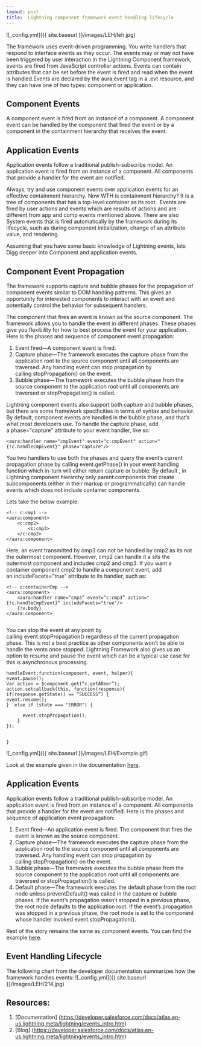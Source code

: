 ```yaml
---
layout: post
title:  Lightning component framework event handling lifecycle
---
```

![_config.yml]({{ site.baseurl }}/images/LEH/leh.jpg)

The framework uses event-driven programming. You write handlers that respond to interface events as they occur. The events may or may not have been triggered by user interaction.In the Lightning Component framework, events are fired from JavaScript controller actions. Events can contain attributes that can be set before the event is fired and read when the event is handled.Events are declared by the aura:event tag in a .evt resource, and they can have one of two types: component or application.

## Component Events
A component event is fired from an instance of a component. A component event can be handled by the component that fired the event or by a component in the containment hierarchy that receives the event.

## Application Events
Application events follow a traditional publish-subscribe model. An application event is fired from an instance of a component. All components that provide a handler for the event are notified.

Always, try and use component events over application events for an effective containment hierarchy. Now WTH is containment hierarchy? It is a tree of components that has a top-level container as its root. 
Events are fired by user actions and events which are results of actions and are different from app and comp events mentioned above. There are also System events that is fired automatically by the framework during its lifecycle, such as during component initialization, change of an attribute value, and rendering. 

Assuming that you have some basic knowledge of Lightning events, lets Digg deeper into Component and application events. 
## Component Event Propagation
The framework supports capture and bubble phases for the propagation of component events similar to DOM handling patterns. This gives an opportunity for interested components to interact with an event and potentially control the behavior for subsequent handlers.

The component that fires an event is known as the source component. The framework allows you to handle the event in different phases. These phases give you flexibility for how to best process the event for your application.
Here is the phases and sequence of component event propagation:
1. Event fired—A component event is fired.
2. Capture phase—The framework executes the capture phase from the application root to the source component until all components are traversed. Any handling event can stop propagation by calling stopPropagation() on the event.
3. Bubble phase—The framework executes the bubble phase from the source component to the application root until all components are traversed or stopPropagation() is called.

Lightning component events also support both capture and bubble phases, but there are some framework specificities in terms of syntax and behavior. By default, component events are handled in the bubble phase, and that’s what most developers use.
To handle the capture phase, add a phase="capture" attribute to your event handler, like so:

```
<aura:handler name="cmpEvent" event="c:cmpEvent" action="{!c.handleCmpEvent}" phase="capture"/>

```

You two handlers to use both the phases and query the event’s current propagation phase by calling event.getPhase() in your event handling function which in-turn will either return capture or bubble. By default , in Lightning component hierarchy only parent components that create subcomponents (either in their markup or programmatically) can handle events which does not include container components.

Lets take the below example:
```
<!-- c:cmp1 -->
<aura:component>
    <c:cmp2>
        <c:cmp3>
    </c:cmp2>
</aura:component>

```

Here, an event transmitted by cmp3 can not be handled by cmp2 as its not the outermost component. However, cmp2 can handle it a sits the outermost component and includes cmp2 and cmp3. If you want a container component cmp2 to handle a component event, add an includeFacets="true" attribute to its handler, such as:

```
<!-- c:containerCmp -->
<aura:component>
    <aura:handler name=“cmp3” event=“c:cmp3” action="{!c.handleCmpEvent}" includeFacets="true"/>
    {!v.body}
</aura:component>


```

You can stop the event at any point by calling event.stopPropagation() regardless of the current propagation phase. This is not a best practice as other components won’t be able to handle the vents once stopped. Lightning Framework also gives us an option to resume and pause the event which can be a typical use case for this is asynchronous processing.

```
handleEvent:function(component, event, helper){
event.pause();
Var action = $component.get(“c.getABeer”);
action.setcallback(this, function(response){
if(response.getState() == “SUCCESS”) {
event.resume();
}  else if (state === "ERROR") {

      event.stopPropagation();
    }
});


}

```
![_config.yml]({{ site.baseurl }}/images/LEH/Example.gif)

Look at the example given in the documentation [here](https://developer.salesforce.com/docs/atlas.en-us.lightning.meta/lightning/events_component_example.htm).

## Application Events 
Application events follow a traditional publish-subscribe model. An application event is fired from an instance of a component. All components that provide a handler for the event are notified. Here is the phases and sequence of application event propagation:
1. Event fired—An application event is fired. The component that fires the event is known as the source component.
2. Capture phase—The framework executes the capture phase from the application root to the source component until all components are traversed. Any handling event can stop propagation by calling stopPropagation() on the event.
3. Bubble phase—The framework executes the bubble phase from the source component to the application root until all components are traversed or stopPropagation() is called.
4. Default phase—The framework executes the default phase from the root node unless preventDefault() was called in the capture or bubble phases. If the event’s propagation wasn’t stopped in a previous phase, the root node defaults to the application root. If the event’s propagation was stopped in a previous phase, the root node is set to the component whose handler invoked event.stopPropagation().

Rest of the story remains the same as component events. 
You can find the example [here](https://developer.salesforce.com/docs/atlas.en-us.lightning.meta/lightning/events_application_example.htm).

## Event Handling Lifecycle

The following chart from the developer documentation summarizes how the framework handles events:
![_config.yml]({{ site.baseurl }}/images/LEH/214.jpg)

## Resources:
1. [Documentation] (https://developer.salesforce.com/docs/atlas.en-us.lightning.meta/lightning/events_intro.htm)
2. [Blog] (https://developer.salesforce.com/docs/atlas.en-us.lightning.meta/lightning/events_intro.htm)